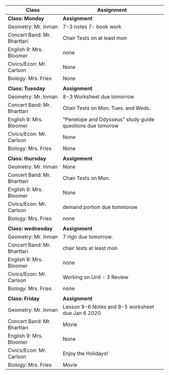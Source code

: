 |Class                        |Assignment                                                  |
|-----------------------------|------------------------------------------------------------|
|**Class: Monday**            |**Assignment**                                              |
| Geometry: Mr. Inman         | 7-3 notes 7- book work                                     |
| Concert Band: Mr. Bharttari | Chair Tests on at least mon                        |
| English 9: Mrs. Bloomer     | none  |
| Civics/Econ: Mr. Carlson    | None                                                       |
| Biology: Mrs. Fries         | None                                                       |
|                             |                                                            |
|**Class: Tuesday**           |**Assignment**                                              |
| Geometry: Mr. Inman         | 8-3 Worksheet due tomorrow                                 |
| Concert Band: Mr. Bharttari | Chair Tests on Mon. Tues. and Weds.                        |
| English 9: Mrs. Bloomer     | "Penelope and Odysseus" study guide questions due tomorow  |
| Civics/Econ: Mr. Carlson    | None                                                       |
| Biology: Mrs. Fries         | None                                                       |
|                             |                                                            |
|**Class: thursday**         |**Assignment**                                              |
| Geometry: Mr. Inman         | None                                                       |
| Concert Band: Mr. Bharttari | Chair Tests on Mon.                         |
| English 9: Mrs. Bloomer     | None                                                       |
| Civics/Econ: Mr. Carlson    | demand portion due tommorow                                 |
| Biology: Mrs. Fries         | none                                    |
|                             |                                                            |
|**Class: wednesday**          |**Assignment**                                              |
| Geometry: Mr. Inman         | 7 rtgo due tomorrow.                               |
| Concert Band: Mr. Bharttari | chair tests at least mon                                                      |
| English 9: Mrs. Bloomer     | none               |
| Civics/Econ: Mr. Carlson    | Working on Unit - 3 Review                                 |
| Biology: Mrs. Fries         | none                                                |
|                             |                                                            |
|**Class: Friday**            |**Assignment**                                              |
| Geometry: Mr. Inman         | Lesson 9-6 Notes and 9-5 worksheet due Jan 6 2020          |
| Concert Band: Mr. Bharttari | Movie                                                      |
| English 9: Mrs. Bloomer     | None                                                       |
| Civics/Econ: Mr. Carlson    | Enjoy the Holidays!                                        |
| Biology: Mrs. Fries         | Movie                                                      |
